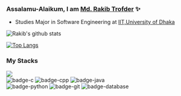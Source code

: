 ### Assalamu-Alaikum, I am [Md. Rakib Trofder](https://www.linkedin.com/in/md-rakib-trofder-15222318b/) ✨




- Studies Major in Software Engineering at [IIT,University of Dhaka](http://www.iit.du.ac.bd/)



![Rakib's github stats](https://github-readme-stats.vercel.app/api?username=rakib3004&show_icons=true&theme=tokyonight)


[![Top Langs](https://github-readme-stats.vercel.app/api/top-langs/?username=rakib3004&layout=compact)](https://github.com/rakib3004/github-readme-stats)


### My Stacks
<img src="https://img.shields.io/badge/Languages-151515?style=for-the-badge&logo=plex&logoColor=FFFFFF"><br/>
![badge-c](https://img.shields.io/badge/c-151515?style=for-the-badge&logo=c&logoColor=ffffff&labelColor=00FA9A)
![badge-cpp](https://img.shields.io/badge/c%2B%2B-151515?style=for-the-badge&logo=c%2B%2B&logoColor=1344a0e&labelColor=1344a0)
![badge-java](https://img.shields.io/badge/java-151515?style=for-the-badge&logo=java&logoColor=ffffff&labelColor=008080) <br/>
![badge-python](https://img.shields.io/badge/python-151515?style=for-the-badge&logo=python&logoColor=FFD700&labelColor=006BB6)
![badge-git](https://img.shields.io/badge/git-151515?style=for-the-badge&logo=git&logoColor=FF4500&labelColor=FFE4B5)
![badge-database](https://img.shields.io/badge/Database-151515?style=for-the-badge&logo=Redis&logoColor=FFFFFF&labelColor=2F4F4F)







